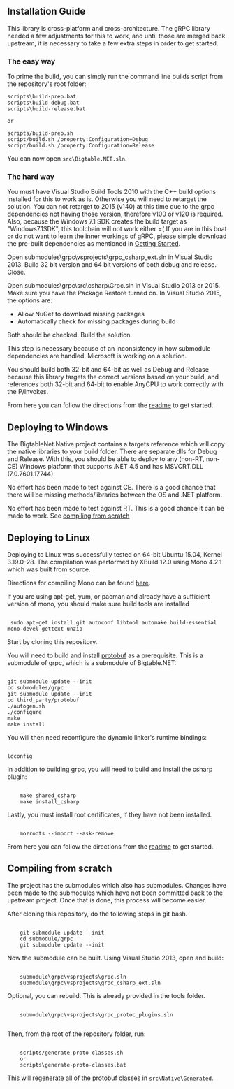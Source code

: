 ## Installation Guide ##
This library is cross-platform and cross-architecture.  The gRPC library needed a few adjustments for this to work, and until those are merged back upstream, it is necessary to take a few extra steps in order to get started.

### The easy way ###

To prime the build, you can simply run the command line builds script from the repository's root folder: 

```
scripts\build-prep.bat
scripts\build-debug.bat
scripts\build-release.bat

or

scripts/build-prep.sh
script/build.sh /property:Configuration=Debug
script/build.sh /property:Configuration=Release

```

You can now open `src\Bigtable.NET.sln`. 


### The hard way ###

You must have Visual Studio Build Tools 2010 with the C++ build options installed for this to work as is.  Otherwise you will need to retarget the solution.  You can not retarget to 2015 (v140) at this time due to the grpc dependencies not having those version, therefore v100 or v120 is required.  Also, because the Windows 7.1 SDK creates the build target as "Windows7.1SDK", this toolchain will not work either =(  If you are in this boat or do not want to learn the inner workings of gRPC, please simple download the pre-built dependencies as mentioned in [Getting Started](../README.md#getting-started).

Open submodules\grpc\vsprojects\grpc_csharp_ext.sln in Visual Studio 2013.  Build 32 bit version and 64 bit versions of both debug and release.  Close.

Open submodules\grpc\src\csharp\Grpc.sln in Visual Studio 2013 or 2015.  Make sure you have the Package Restore turned on.  In Visual Studio 2015, the options are:

- Allow NuGet to download missing packages
- Automatically check for missing packages during build

Both should be checked.  Build the solution.

This step is necessary because of an inconsistency in how submodule dependencies are handled.  Microsoft is working on a solution.

You should build both 32-bit and 64-bit as well as Debug and Release because this library targets the correct versions based on your build, and references both 32-bit and 64-bit to enable AnyCPU to work correctly with the P/Invokes.

From here you can follow the directions from the [readme](../README.md#getting-started) to get started.

## Deploying to Windows ##

The BigtableNet.Native project contains a targets reference which will copy the native libraries to your build folder.  There are separate dlls for Debug and Release.  With this, you should be able to deploy to any (non-RT, non-CE) Windows platform that supports .NET 4.5 and has MSVCRT.DLL (7.0.7601.17744).

No effort has been made to test against CE.  There is a good chance that there will be missing methods/libraries between the OS and .NET platform.

No effort has been made to test against RT.  This is a good chance it can be made to work.  See [compiling from scratch](#compiling-from-scratch)


## Deploying to Linux ##

Deploying to Linux was successfully tested on 64-bit Ubuntu 15.04, Kernel 3.19.0-28.  The compilation was performed by XBuild 12.0 using Mono 4.2.1 which was built from source.

Directions for compiling Mono can be found [here](http://www.mono-project.com/docs/compiling-mono/linux/).

If you are using apt-get, yum, or pacman and already have a sufficient version of mono, you should make sure build tools are installed

``` 

 sudo apt-get install git autoconf libtool automake build-essential mono-devel gettext unzip

```
 
Start by cloning this repository.

You will need to build and install [protobuf](https://github.com/google/protobuf.git) as a prerequisite.  This is a submodule of grpc, which is a submodule of Bigtable.NET:

```

git submodule update --init
cd submodules/grpc
git submodule update --init
cd third_party/protobuf
./autogen.sh
./configure
make
make install

```

You will then need reconfigure the dynamic linker's runtime bindings:

```

ldconfig

```


In addition to building grpc, you will need to build and install the csharp plugin:

```

	make shared_csharp
	make install_csharp

```

Lastly, you must install root certificates, if they have not been installed.

```

	mozroots --import --ask-remove

```

From here you can follow the directions from the [readme](../README.md#GettingStarted) to get started.


## Compiling from scratch ##

The project has the submodules which also has submodules.  Changes have been made to the submodules which have not been committed back to the upstream project.  Once that is done, this process will become easier.

After cloning this repository, do the following steps in git bash.

```

	git submodule update --init
	cd submodule/grpc
	git submodule update --init

```

Now the submodule can be built.  Using Visual Studio 2013, open and build:

```

	submodule\grpc\vsprojects\grpc.sln
	submodule\grpc\vsprojects\grpc_csharp_ext.sln

```

Optional, you can rebuild.  This is already provided in the tools folder.

```

	submodule\grpc\vsprojects\grpc_protoc_plugins.sln


```

Then, from the root of the repository folder, run:

```

	scripts/generate-proto-classes.sh
	or
	scripts\generate-proto-classes.bat

```

This will regenerate all of the protobuf classes in ```src\Native\Generated```. 